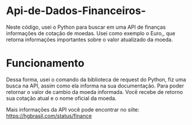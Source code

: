 # Api-de-Dados-Financeiros-
Neste código, usei o Python para buscar em uma API de finanças informações de cotação de moedas. Usei como exemplo o Euro,, que retorna informações importantes sobre o valor atualizado da moeda.

# Funcionamento
Dessa forma, usei o comando da biblioteca de request do Python, fiz uma busca na API, assim como ela informa na sua documentação. Para poder retornar o valor de cambio da moeda informada. Você recebe de retorno sua cotação atual e o nome oficial da moeda.

Mais informações da API você pode encontrar no siite:
https://hgbrasil.com/status/finance
